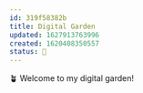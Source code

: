 ```yaml
---
id: 319f58382b 
title: Digital Garden 
updated: 1627913763996
created: 1620408350557
status: 🌱
---
```


🪴  Welcome to my digital garden!

